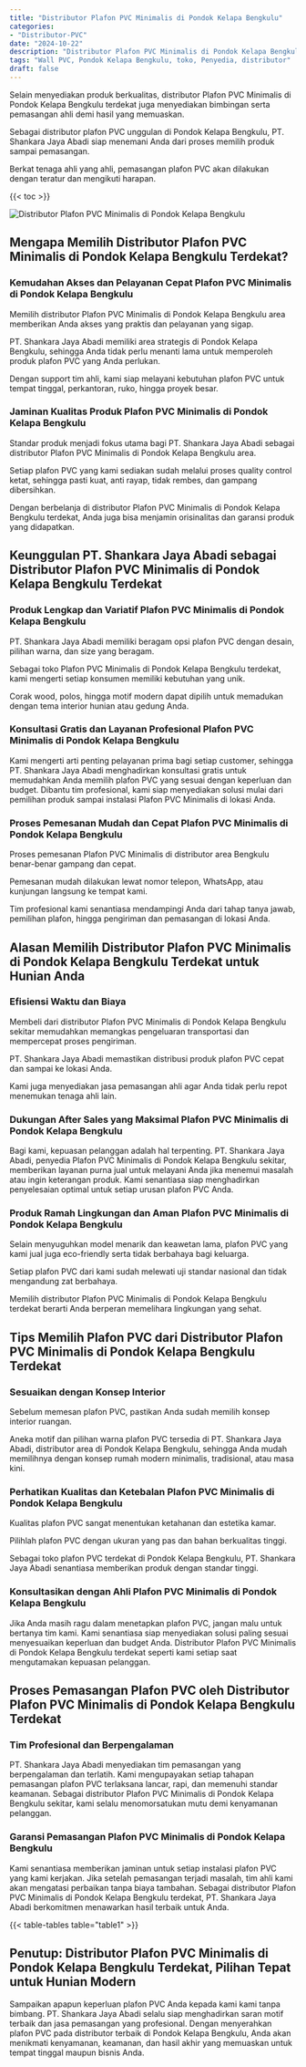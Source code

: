 ```yaml
---
title: "Distributor Plafon PVC Minimalis di Pondok Kelapa Bengkulu"
categories: 
- "Distributor-PVC"
date: "2024-10-22"
description: "Distributor Plafon PVC Minimalis di Pondok Kelapa Bengkulu bagi tempat tinggal, perkantoran, serta gerai. Produk unggulan, pilihan motif, variasi warna modern, beserta layanan instalasi oleh tim berpengalaman serta kepastian resmi!|Jasa penjualan Plafon PVC Minimalis di Pondok Kelapa Bengkulu untuk kebutuhan hunian, kantor, maupun toko, beserta material terbaik dan pemasangan oleh tenaga ahli profesional dan garansi resmi.|Solusi Plafon PVC Minimalis di Pondok Kelapa Bengkulu yang andal bagi rumah, perkantoran, dan gerai, bersama produk terbaik dan instalasi oleh tenaga ahli berpengalaman dan garansi resmi.|Penyediaan Plafon PVC Minimalis di Pondok Kelapa Bengkulu untuk tempat tinggal, office, dan gerai, beserta panel berkualitas dan pemasangan oleh teknisi profesional, dilengkapi dengan jaminan resmi.}"
tags: "Wall PVC, Pondok Kelapa Bengkulu, toko, Penyedia, distributor"
draft: false
---
```


Selain menyediakan produk berkualitas, distributor Plafon PVC Minimalis di Pondok Kelapa Bengkulu terdekat juga menyediakan bimbingan serta pemasangan ahli demi hasil yang memuaskan.

Sebagai distributor plafon PVC unggulan di Pondok Kelapa Bengkulu, PT. Shankara Jaya Abadi siap menemani Anda dari proses memilih produk sampai pemasangan.

Berkat tenaga ahli yang ahli, pemasangan plafon PVC akan dilakukan dengan teratur dan mengikuti harapan.

{{< toc >}}

![Distributor Plafon PVC Minimalis di Pondok Kelapa Bengkulu](/images/Distributor-PVC/Distributor-Plafon-PVC-Minimalis-di-Pondok-Kelapa-Bengkulu.png)


## Mengapa Memilih Distributor Plafon PVC Minimalis di Pondok Kelapa Bengkulu Terdekat?

### Kemudahan Akses dan Pelayanan Cepat Plafon PVC Minimalis di Pondok Kelapa Bengkulu

Memilih distributor Plafon PVC Minimalis di Pondok Kelapa Bengkulu area memberikan Anda akses yang praktis dan pelayanan yang sigap.

PT. Shankara Jaya Abadi memiliki area strategis di Pondok Kelapa Bengkulu, sehingga Anda tidak perlu menanti lama untuk memperoleh produk plafon PVC yang Anda perlukan.

Dengan support tim ahli, kami siap melayani kebutuhan plafon PVC untuk tempat tinggal, perkantoran, ruko, hingga proyek besar.

### Jaminan Kualitas Produk Plafon PVC Minimalis di Pondok Kelapa Bengkulu

Standar produk menjadi fokus utama bagi PT. Shankara Jaya Abadi sebagai distributor Plafon PVC Minimalis di Pondok Kelapa Bengkulu area.

Setiap plafon PVC yang kami sediakan sudah melalui proses quality control ketat, sehingga pasti kuat, anti rayap, tidak rembes, dan gampang dibersihkan.

Dengan berbelanja di distributor Plafon PVC Minimalis di Pondok Kelapa Bengkulu terdekat, Anda juga bisa menjamin orisinalitas dan garansi produk yang didapatkan.

## Keunggulan PT. Shankara Jaya Abadi sebagai Distributor Plafon PVC Minimalis di Pondok Kelapa Bengkulu Terdekat

### Produk Lengkap dan Variatif Plafon PVC Minimalis di Pondok Kelapa Bengkulu

PT. Shankara Jaya Abadi memiliki beragam opsi plafon PVC dengan desain, pilihan warna, dan size yang beragam.

Sebagai toko Plafon PVC Minimalis di Pondok Kelapa Bengkulu terdekat, kami mengerti setiap konsumen memiliki kebutuhan yang unik.

Corak wood, polos, hingga motif modern dapat dipilih untuk memadukan dengan tema interior hunian atau gedung Anda.

### Konsultasi Gratis dan Layanan Profesional Plafon PVC Minimalis di Pondok Kelapa Bengkulu

Kami mengerti arti penting pelayanan prima bagi setiap customer, sehingga PT. Shankara Jaya Abadi menghadirkan konsultasi gratis untuk memudahkan Anda memilih plafon PVC yang sesuai dengan keperluan dan budget. Dibantu tim profesional, kami siap menyediakan solusi mulai dari pemilihan produk sampai instalasi Plafon PVC Minimalis di lokasi Anda.

### Proses Pemesanan Mudah dan Cepat Plafon PVC Minimalis di Pondok Kelapa Bengkulu

Proses pemesanan Plafon PVC Minimalis di distributor area Bengkulu benar-benar gampang dan cepat.

Pemesanan mudah dilakukan lewat nomor telepon, WhatsApp, atau kunjungan langsung ke tempat kami.

Tim profesional kami senantiasa mendampingi Anda dari tahap tanya jawab, pemilihan plafon, hingga pengiriman dan pemasangan di lokasi Anda.

## Alasan Memilih Distributor Plafon PVC Minimalis di Pondok Kelapa Bengkulu Terdekat untuk Hunian Anda

### Efisiensi Waktu dan Biaya

Membeli dari distributor Plafon PVC Minimalis di Pondok Kelapa Bengkulu sekitar memudahkan memangkas pengeluaran transportasi dan mempercepat proses pengiriman.

PT. Shankara Jaya Abadi memastikan distribusi produk plafon PVC cepat dan sampai ke lokasi Anda.

Kami juga menyediakan jasa pemasangan ahli agar Anda tidak perlu repot menemukan tenaga ahli lain.

### Dukungan After Sales yang Maksimal Plafon PVC Minimalis di Pondok Kelapa Bengkulu

Bagi kami, kepuasan pelanggan adalah hal terpenting. PT. Shankara Jaya Abadi, penyedia Plafon PVC Minimalis di Pondok Kelapa Bengkulu sekitar, memberikan layanan purna jual untuk melayani Anda jika menemui masalah atau ingin keterangan produk. Kami senantiasa siap menghadirkan penyelesaian optimal untuk setiap urusan plafon PVC Anda.

### Produk Ramah Lingkungan dan Aman Plafon PVC Minimalis di Pondok Kelapa Bengkulu

Selain menyuguhkan model menarik dan keawetan lama, plafon PVC yang kami jual juga eco-friendly serta tidak berbahaya bagi keluarga.

Setiap plafon PVC dari kami sudah melewati uji standar nasional dan tidak mengandung zat berbahaya.

Memilih distributor Plafon PVC Minimalis di Pondok Kelapa Bengkulu terdekat berarti Anda berperan memelihara lingkungan yang sehat.

## Tips Memilih Plafon PVC dari Distributor Plafon PVC Minimalis di Pondok Kelapa Bengkulu Terdekat

### Sesuaikan dengan Konsep Interior

Sebelum memesan plafon PVC, pastikan Anda sudah memilih konsep interior ruangan.

Aneka motif dan pilihan warna plafon PVC tersedia di PT. Shankara Jaya Abadi, distributor area di Pondok Kelapa Bengkulu, sehingga Anda mudah memilihnya dengan konsep rumah modern minimalis, tradisional, atau masa kini.

### Perhatikan Kualitas dan Ketebalan Plafon PVC Minimalis di Pondok Kelapa Bengkulu

Kualitas plafon PVC sangat menentukan ketahanan dan estetika kamar.

Pilihlah plafon PVC dengan ukuran yang pas dan bahan berkualitas tinggi.

Sebagai toko plafon PVC terdekat di Pondok Kelapa Bengkulu, PT. Shankara Jaya Abadi senantiasa memberikan produk dengan standar tinggi.

### Konsultasikan dengan Ahli Plafon PVC Minimalis di Pondok Kelapa Bengkulu

Jika Anda masih ragu dalam menetapkan plafon PVC, jangan malu untuk bertanya tim kami. Kami senantiasa siap menyediakan solusi paling sesuai menyesuaikan keperluan dan budget Anda. Distributor Plafon PVC Minimalis di Pondok Kelapa Bengkulu terdekat seperti kami setiap saat mengutamakan kepuasan pelanggan.

## Proses Pemasangan Plafon PVC oleh Distributor Plafon PVC Minimalis di Pondok Kelapa Bengkulu Terdekat

### Tim Profesional dan Berpengalaman

PT. Shankara Jaya Abadi menyediakan tim pemasangan yang berpengalaman dan terlatih. Kami mengupayakan setiap tahapan pemasangan plafon PVC terlaksana lancar, rapi, dan memenuhi standar keamanan. Sebagai distributor Plafon PVC Minimalis di Pondok Kelapa Bengkulu sekitar, kami selalu menomorsatukan mutu demi kenyamanan pelanggan.

### Garansi Pemasangan Plafon PVC Minimalis di Pondok Kelapa Bengkulu

Kami senantiasa memberikan jaminan untuk setiap instalasi plafon PVC yang kami kerjakan. Jika setelah pemasangan terjadi masalah, tim ahli kami akan mengatasi perbaikan tanpa biaya tambahan. Sebagai distributor Plafon PVC Minimalis di Pondok Kelapa Bengkulu terdekat, PT. Shankara Jaya Abadi berkomitmen menawarkan hasil terbaik untuk Anda.

{{< table-tables table="table1" >}}

## Penutup: Distributor Plafon PVC Minimalis di Pondok Kelapa Bengkulu Terdekat, Pilihan Tepat untuk Hunian Modern

Sampaikan apapun keperluan plafon PVC Anda kepada kami kami tanpa bimbang. PT. Shankara Jaya Abadi selalu siap menghadirkan saran motif terbaik dan jasa pemasangan yang profesional. Dengan menyerahkan plafon PVC pada distributor terbaik di Pondok Kelapa Bengkulu, Anda akan menikmati kenyamanan, keamanan, dan hasil akhir yang memuaskan untuk tempat tinggal maupun bisnis Anda.